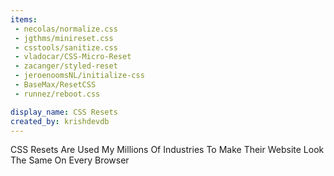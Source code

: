 ```yaml
---
items:
 - necolas/normalize.css
 - jgthms/minireset.css
 - csstools/sanitize.css
 - vladocar/CSS-Micro-Reset
 - zacanger/styled-reset
 - jeroenoomsNL/initialize-css
 - BaseMax/ResetCSS
 - runnez/reboot.css

display_name: CSS Resets
created_by: krishdevdb
---
```

CSS Resets Are Used My Millions Of Industries To Make Their Website Look The Same On Every Browser
